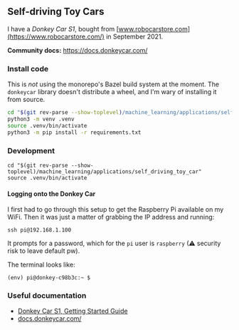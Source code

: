 ## Self-driving Toy Cars

I have a _Donkey Car S1_, bought from [www.robocarstore.com](https://www.robocarstore.com/) in September 2021. 

**Community docs:** https://docs.donkeycar.com/

### Install code

This is _not_ using the monorepo's Bazel build system at the moment. The `donkeycar` library
doesn't distribute a wheel, and I'm wary of installing it from source.

```bash
cd "$(git rev-parse --show-toplevel)/machine_learning/applications/self_driving_toy_car"
python3 -m venv .venv
source .venv/bin/activate
python3 -m pip install -r requirements.txt
```

### Development

```
cd "$(git rev-parse --show-toplevel)/machine_learning/applications/self_driving_toy_car"
source .venv/bin/activate
```

#### Logging onto the Donkey Car

I first had to go through this setup to get the Raspberry Pi available on my WiFi. Then
it was just a matter of grabbing the IP address and running:

```
ssh pi@192.168.1.100
``` 

It prompts for a password, which for the `pi` user is `raspberry` (⚠ security risk to leave default pw)️.

The terminal looks like:

```
(env) pi@donkey-c98b3c:~ $
```


### Useful documentation

- [Donkey Car S1, Getting Started Guide](https://courses.10botics.com/path-player?courseid=donkey-car-s1-getting-started-guide&unit=donkey-car-s1-getting-started-guide_1624534699068_1Unit)
- [docs.donkeycar.com/](https://docs.donkeycar.com/)
